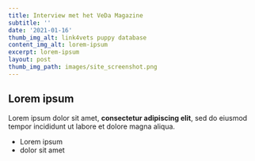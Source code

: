 ```yaml
---
title: Interview met het VeDa Magazine
subtitle: ''
date: '2021-01-16'
thumb_img_alt: link4vets puppy database
content_img_alt: lorem-ipsum
excerpt: lorem-ipsum
layout: post
thumb_img_path: images/site_screenshot.png
---
```

## Lorem ipsum

Lorem ipsum dolor sit amet, **consectetur adipiscing elit**, sed do eiusmod tempor incididunt ut labore et dolore magna aliqua.

- Lorem ipsum
- dolor sit amet